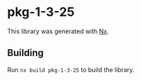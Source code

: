# pkg-1-3-25

This library was generated with [Nx](https://nx.dev).

## Building

Run `nx build pkg-1-3-25` to build the library.
